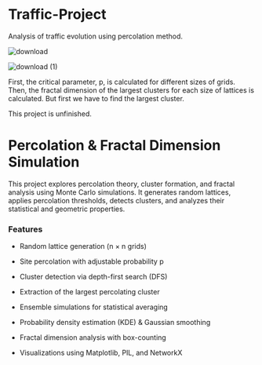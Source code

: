 # Traffic-Project

Analysis of traffic evolution using percolation method.

![download](https://github.com/mahyar-e/Traffic-Project/assets/78594407/0368b254-632b-4b73-a9be-20f38266eb5a)

![download (1)](https://github.com/mahyar-e/Traffic-Project/assets/78594407/4318f345-095b-47ff-b1fb-364a7ed9f19b)

First, the critical parameter, p, is calculated for different sizes of grids. Then, the fractal dimension of the largest clusters for each size of lattices is calculated. But first we have to find the largest cluster.

This project is unfinished.



# Percolation & Fractal Dimension Simulation

This project explores percolation theory, cluster formation, and fractal analysis using Monte Carlo simulations. It generates random lattices, applies percolation thresholds, detects clusters, and analyzes their statistical and geometric properties.

### Features

- Random lattice generation (n × n grids)

- Site percolation with adjustable probability p

- Cluster detection via depth-first search (DFS)

- Extraction of the largest percolating cluster

- Ensemble simulations for statistical averaging

- Probability density estimation (KDE) & Gaussian smoothing

- Fractal dimension analysis with box-counting

- Visualizations using Matplotlib, PIL, and NetworkX
